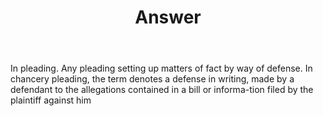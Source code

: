 ---
title: Answer
letter: A
permalink: "/definitions/answer.html"
body: In pleading. Any pleading setting up matters of fact by way of defense. In chancery
  pleading, the term denotes a defense in writing, made by a defendant to the allegations
  contained in a bill or informa-tion filed by the plaintiff against him
published_at: '2018-07-07'
source: Black's Law Dictionary
layout: post
---